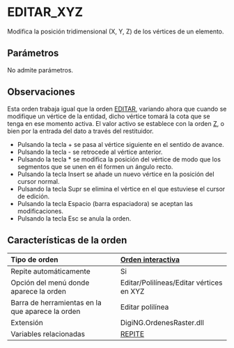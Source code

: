 # EDITAR\_XYZ

Modifica la posición tridimensional \(X, Y, Z\) de los vértices de un elemento.

## Parámetros

No admite parámetros.

## Observaciones

Esta orden trabaja igual que la orden [EDITAR](/digi3d-net/referencia/ventana-de-dibujo/ordenes/e/EDITAR.html), variando ahora que cuando se modifique un vértice de la entidad, dicho vértice tomará la cota que se tenga en ese momento activa. El valor activo se establece con la orden [Z](/digi3d-net/referencia/ventana-de-dibujo/ordenes/e/Z.html), o bien por la entrada del dato a través del restituidor.

* Pulsando la tecla + se pasa al vértice siguiente en el sentido de avance.
* Pulsando la tecla - se retrocede al vértice anterior.
* Pulsando la tecla \* se modifica la posición del vértice de modo que los segmentos que se unen en él formen un ángulo recto.
* Pulsando la tecla Insert se añade un nuevo vértice en la posición del cursor normal.
* Pulsando la tecla Supr se elimina el vértice en el que estuviese el cursor de edición.
* Pulsando la tecla Espacio \(barra espaciadora\) se aceptan las modificaciones.
* Pulsando la tecla Esc se anula la orden.

## Características de la orden

| Tipo de orden | [Orden interactiva](editar-xyz.md) |
| :--- | :--- |
| Repite automáticamente | Si |
| Opción del menú donde aparece la orden | Editar/Polilíneas/Editar vértices en XYZ |
| Barra de herramientas en la que aparece la orden | Editar polilínea |
| Extensión | DigiNG.OrdenesRaster.dll |
| Variables relacionadas | [REPITE](/digi3d-net/referencia/ventana-de-dibujo/ordenes/e/REPITE.html) |

